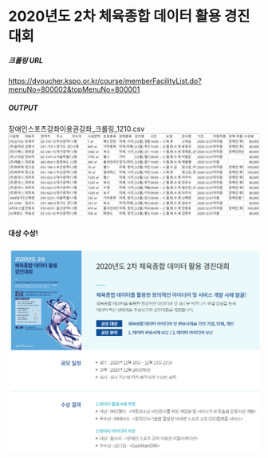 # 2020년도 2차 체육종합 데이터 활용 경진대회

##### 크롤링 URL
https://dvoucher.kspo.or.kr/course/memberFacilityList.do?menuNo=800002&topMenuNo=800001  

##### OUTPUT
장애인스포츠강좌이용권강좌_크롤링_1210.csv  
![output](output.PNG)
  
  
#### 대상 수상!  
![award](award.PNG)
